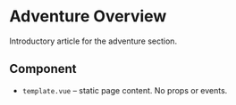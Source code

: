 # Adventure Overview

Introductory article for the adventure section.

## Component
- `template.vue` – static page content. No props or events.
